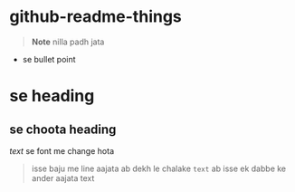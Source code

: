 # github-readme-things

> **Note** nilla padh jata
* se bullet point
# se heading 
## se choota heading
_text_ se font me change hota
> isse baju me line aajata ab dekh le chalake
```text``` ab isse ek dabbe ke ander aajata text
